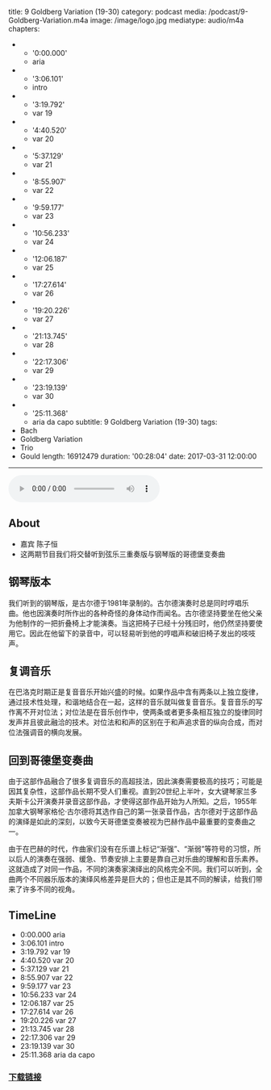 title: 9 Goldberg Variation (19-30)
category: podcast
media: /podcast/9-Goldberg-Variation.m4a
image: /image/logo.jpg
mediatype: audio/m4a
chapters:
  - - '0:00.000'
    - aria
  - - '3:06.101'
    - intro
  - - '3:19.792'
    - var 19
  - - '4:40.520'
    - var 20
  - - '5:37.129'
    - var 21
  - - '8:55.907'
    - var 22
  - - '9:59.177'
    - var 23
  - - '10:56.233'
    - var 24
  - - '12:06.187'
    - var 25
  - - '17:27.614'
    - var 26
  - - '19:20.226'
    - var 27
  - - '21:13.745'
    - var 28
  - - '22:17.306'
    - var 29
  - - '23:19.139'
    - var 30
  - - '25:11.368'
    - aria da capo
subtitle: 9 Goldberg Variation (19-30)
tags:
  - Bach
  - Goldberg Variation
  - Trio
  - Gould
length: 16912479
duration: '00:28:04'
date: 2017-03-31 12:00:00
---
<audio src="//static.sapu.gq/podcast/9-Goldberg-Variation.m4a" controls preload="metadata"></audio>

## About
- 嘉宾 陈子恒
- 这两期节目我们将交替听到弦乐三重奏版与钢琴版的哥德堡变奏曲

## 钢琴版本
我们听到的钢琴版，是古尔德于1981年录制的。古尔德演奏时总是同时哼唱乐曲。他也因演奏时所作出的各种奇怪的身体动作而闻名。古尔德坚持要坐在他父亲为他制作的一把折叠椅上才能演奏。当这把椅子已经十分残旧时，他仍然坚持要使用它。因此在他留下的录音中，可以轻易听到他的哼唱声和破旧椅子发出的吱吱声。

<!--more-->

## 复调音乐
在巴洛克时期正是复音音乐开始兴盛的时候。如果作品中含有两条以上独立旋律，通过技术性处理，和谐地结合在一起，这样的音乐就叫做复音音乐。复音音乐的写作离不开对位法；对位法是在音乐创作中，使两条或者更多条相互独立的旋律同时发声并且彼此融洽的技术。对位法和和声的区别在于和声追求音的纵向合成，而对位法强调音的横向发展。

## 回到哥德堡变奏曲
由于这部作品融合了很多复调音乐的高超技法，因此演奏需要极高的技巧；可能是因其复杂性，这部作品长期不受人们重视。直到20世纪上半叶，女大键琴家兰多夫斯卡公开演奏并录音这部作品，才使得这部作品开始为人所知。之后，1955年加拿大钢琴家格伦·古尔德将其选作自己的第一张录音作品，古尔德对于这部作品的演绎是如此的深刻，以致今天哥德堡变奏被视为巴赫作品中最重要的变奏曲之一。

由于在巴赫的时代，作曲家们没有在乐谱上标记“渐强”、“渐弱”等符号的习惯，所以后人的演奏在强弱、缓急、节奏安排上主要是靠自己对乐曲的理解和音乐素养。这就造成了对同一作品，不同的演奏家演绎出的风格完全不同。我们可以听到，全曲两个不同器乐版本的演绎风格差异是巨大的；但也正是其不同的解读，给我们带来了许多不同的视角。

## TimeLine
- 0:00.000 aria
- 3:06.101 intro
- 3:19.792 var 19
- 4:40.520 var 20
- 5:37.129 var 21
- 8:55.907 var 22
- 9:59.177 var 23
- 10:56.233 var 24
- 12:06.187 var 25
- 17:27.614 var 26
- 19:20.226 var 27
- 21:13.745 var 28
- 22:17.306 var 29
- 23:19.139 var 30
- 25:11.368 aria da capo

### [下载链接](//static.sapu.gq/podcast/9-Goldberg-Variation.m4a)